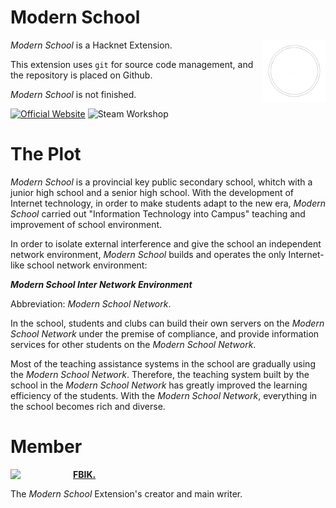 # Modern School <span style="color:red;"></span>

<img align="right" src="https://raw.githubusercontent.com/Modern-School/.github/main/assets/Logo.gif" width="100px">

*Modern School* is a Hacknet Extension. 

This extension uses `git` for source code management, and the repository is placed on Github. 

*Modern School* is not finished. 

[![Official Website](https://img.shields.io/badge/Official_Website-E34F26?style=for-the-badge&logo=html5&logoColor=white)](https://modern-school.fbik.top) ![Steam Workshop](https://img.shields.io/badge/Steam_Workshop-000000?style=for-the-badge&logo=steam&logoColor=white)

# The Plot
*Modern School* is a provincial key public secondary school, whitch with a junior high school and a senior high school. 
With the development of Internet technology, in order to make students adapt to the new era, 
*Modern School* carried out "Information Technology into Campus" teaching and improvement of school environment. 

In order to isolate external interference and give the school an independent network environment,
*Modern School* builds and operates the only Internet-like school network environment: 

***Modern School Inter Network Environment***

Abbreviation: *Modern School Network*.

In the school, students and clubs can build their own servers on the *Modern School Network* under the premise of compliance, and provide information services for other students on the *Modern School Network*.

Most of the teaching assistance systems in the school are gradually using the *Modern School Network*.
Therefore, the teaching system built by the school in the *Modern School Network* has greatly improved the learning efficiency of the students.
With the *Modern School Network*, everything in the school becomes rich and diverse.
# Member
<img align="left" src="https://avatars.githubusercontent.com/u/83176414" width="100px">**[FBIK.](https://github.com/bovinebeta)**

The *Modern School* Extension's creator and main writer. 
